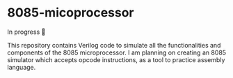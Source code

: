 # 8085-micoprocessor
In progress :construction:

This repository contains Verilog code to simulate all the functionalities and components of the 8085 microprocessor. I am planning on creating an 8085 simulator which accepts opcode instructions, as a tool to practice assembly language.
